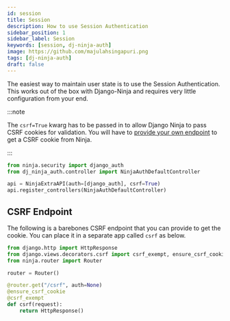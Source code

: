 ```yaml
---
id: session
title: Session
description: How to use Session Authentication
sidebar_position: 1
sidebar_label: Session
keywords: [session, dj-ninja-auth]
image: https://github.com/majulahsingapuri.png
tags: [dj-ninja-auth]
draft: false
---
```


The easiest way to maintain user state is to use the Session Authentication.
This works out of the box with Django-Ninja and requires very little configuration from your end.

:::note

The `csrf=True` kwarg has to be passed in to allow Django Ninja to pass CSRF cookies for validation.
You will have to [provide your own endpoint](https://django-ninja.dev/reference/csrf/?h=csrf#django-ensure_csrf_cookie-decorator) to get a CSRF cookie from Ninja.

:::

```python title="api.py"
from ninja.security import django_auth
from dj_ninja_auth.controller import NinjaAuthDefaultController

api = NinjaExtraAPI(auth=[django_auth], csrf=True)
api.register_controllers(NinjaAuthDefaultController)
```

## CSRF Endpoint

The following is a barebones CSRF endpoint that you can provide to get the cookie.
You can place it in a separate app called `csrf` as below.

```python title="/csrf/api.py
from django.http import HttpResponse
from django.views.decorators.csrf import csrf_exempt, ensure_csrf_cookie
from ninja.router import Router

router = Router()

@router.get("/csrf", auth=None)
@ensure_csrf_cookie
@csrf_exempt
def csrf(request):
    return HttpResponse()
```
